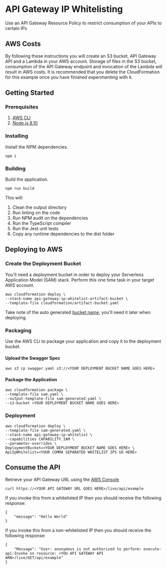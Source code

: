 # API Gateway IP Whitelisting

Use an API Gateway Resource Policy to restrict consumption of your APIs to certain IPs

## AWS Costs

By following these instructions you will create an S3 bucket, API Gateway API and a Lambda in your AWS account.
Storage of files in the S3 bucket, consumption of the API Gateway endpoint and invocation of the Lambda will result in AWS costs.
It is recommended that you delete the CloudFormation for this example once you have finished experimenting with it.

## Getting Started

### Prerequisites

1. [AWS CLI](https://docs.aws.amazon.com/cli/latest/userguide/cli-chap-install.html)
2. [Node.js 8.10](https://nodejs.org/dist/latest-v8.x/)

### Installing

Install the NPM dependencies.

```
npm i
```

### Building

Build the application.

```
npm run build
```

This will:

1. Clean the output directory
2. Run linting on the code
3. Run NPM audit on the dependencies
4. Run the TypeScript compiler
5. Run the Jest unit tests
6. Copy any runtime dependencies to the dist folder

## Deploying to AWS

### Create the Deployment Bucket

You'll need a deployment bucket in order to deploy your Serverless Application Model (SAM) stack.
Perform this one time task in your target AWS account.

```
aws cloudformation deploy \
--stack-name api-gateway-ip-whitelist-artifact-bucket \
--template-file cloudformation/artifact-bucket.yaml
```

Take note of the auto generated [bucket name](https://docs.aws.amazon.com/AWSCloudFormation/latest/UserGuide/cfn-console-view-stack-data-resources.html), you'll need it later when deploying.

### Packaging

Use the AWS CLI to package your application and copy it to the deployment bucket.

#### Upload the Swagger Spec

```
aws s3 cp swagger.yaml s3://<YOUR DEPLOYMENT BUCKET NAME GOES HERE>
```

#### Package the Application

```
aws cloudformation package \
--template-file sam.yaml \
--output-template-file sam-generated.yaml \
--s3-bucket <YOUR DEPLOYMENT BUCKET NAME GOES HERE>
```

### Deployment

```
aws cloudformation deploy \
--template-file sam-generated.yaml \
--stack-name api-gateway-ip-whitelist \
--capabilities CAPABILITY_IAM \
--parameter-overrides \
DeploymentBucket=<YOUR DEPLOYMENT BUCKET NAME GOES HERE> \
ApiIpWhitelist=<YOUR COMMA SEPARATED WHITELIST IPS GO HERE>
```

## Consume the API

Retrieve your API Gateway URL using the [AWS Console](https://docs.aws.amazon.com/apigateway/latest/developerguide/how-to-call-api.html#apigateway-how-to-call-rest-api)

```
curl https://<YOUR API GATEWAY URL GOES HERE>/live/api/example
```

If you invoke this from a whitelisted IP then you should receive the following response:

```
{
    "message": "Hello World"
}
```

If you invoke this from a non-whitelisted IP then you should receive the following response:

```
{
    "Message": "User: anonymous is not authorized to perform: execute-api:Invoke on resource: <YOU API GATEWAY API ARN>/live/GET/api/example"
}
```
 